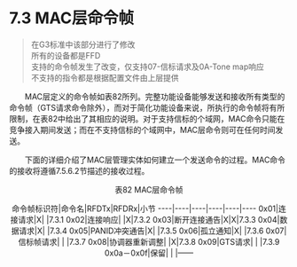 # 7.3 MAC层命令帧
>在G3标准中该部分进行了修改
<br>所有的设备都是FFD
<br>支持的命令帧发生了改变，仅支持07-信标请求及0A-Tone map响应
<br>不支持的指令都是根据配置文件由上层提供

　　MAC层定义的命令帧如表82所列。完整功能设备能够发送和接收所有类型的命令帧（GTS请求命令除外），而对于简化功能设备来说，所执行的命令帧将有所限制，在表82中给出了其相应的说明。对于支持信标的个域网，MAC命令只能在竞争接入期间发送；而在不支持信标的个域网中，MAC层命令则可在任何时间发送。

　　下面的详细介绍了MAC层管理实体如何建立一个发送命令的过程。MAC命令的接收将遵循7.5.6.2节描述的接收过程。

<center>表82 MAC层命令帧

命令帧标识符|命令名|RFDTx|RFDRx|小节
----|----|----|----|----|----
0x01|连接请求|X| |7.3.1
0x02|连接响应| |X|7.3.2
0x03|断开连接通告|X|X|7.3.3
0x04|数据请求|X| |7.3.4
0x05|PANID冲突通告|X| |7.3.5
0x06|孤立通知|X| |7.3.6
0x07|信标帧请求| | |7.3.7
0x08|协调器重新调整| |X|7.3.8
0x09|GTS请求| | |7.3.9
0x0a－0x0f|保留| | |——
</center>
